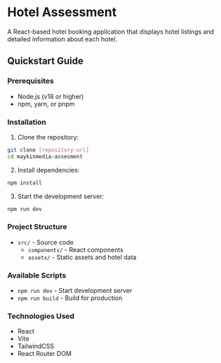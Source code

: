 # Hotel Assessment

A React-based hotel booking application that displays hotel listings and detailed information about each hotel.

## Quickstart Guide

### Prerequisites
- Node.js (v18 or higher)
- npm, yarn, or pnpm

### Installation

1. Clone the repository:
```bash
git clone [repository-url]
cd maykinmedia-assesment
```

2. Install dependencies:
```bash
npm install
```

3. Start the development server:
```bash
npm run dev
```


### Project Structure

- `src/` - Source code
  - `components/` - React components
  - `assets/` - Static assets and hotel data

### Available Scripts

- `npm run dev` - Start development server
- `npm run build` - Build for production

### Technologies Used

- React
- Vite
- TailwindCSS
- React Router DOM

